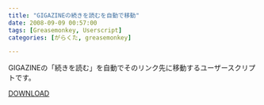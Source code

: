 ```yaml
---
title: "GIGAZINEの続きを読むを自動で移動"
date: 2008-09-09 00:57:00
tags: [Greasemonkey, Userscript]
categories: [がらくた, greasemonkey]

---
```


GIGAZINEの「続きを読む」を自動でそのリンク先に移動するユーザースクリプトです。
	  
[DOWNLOAD][1] 

 [1]: /junk/greasemonkey/gigazine_auto_continue.user.js
